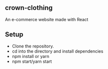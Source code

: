 ## crown-clothing
An e-commerce website made with React

## Setup
* Clone the repository.
* cd into the directory and install dependencies
* npm install or yarn
* npm start/yarn start
